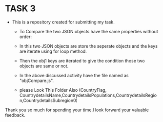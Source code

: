# TASK 3
- This is a repository created for submitting my task.
   - To Compare the two JSON objects have the same properties without order:
   - In this two JSON objects are store the seperate objects and the keys are iterate using for loop method.
   - Then the obj1 keys are iterated to give the condition those two objects are same or not.
   - In the above discussed activity have the file named as "objCompare.js".

   - please Look This Folder Also  (CountryFlag, CountrydetailsName,CountrydetailsPopulations,CountrydetailsRegion,CountrydetailsSubregion0)


Thank you so much for spending your time.I look forward your valuable feedback.